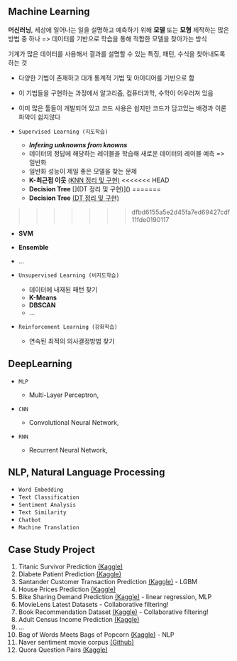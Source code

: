 ## Machine Learning

**머신러닝**, 세상에 일어나는 일을 설명하고 예측하기 위해 **모델** 또는 **모형** 제작하는 많은 방법 중 하나
=> 데이터를 기반으로 학습을 통해 적합한 모델을 찾아가는 방식

기계가 많은 데이터를 사용해서 결과를 설명할 수 있는 특징, 패턴, 수식을 찾아내도록 하는 것

- 다양한 기법이 존재하고 대개 통계적 기법 및 아이디어를 기반으로 함

- 이 기법들을 구현하는 과정에서 알고리즘, 컴퓨터과학, 수학이 어우러져 있음

- 이미 많은 툴들이 개발되어 있고 코드 사용은 쉽지만
  코드가 담고있는 배경과 이론 파악이 쉽지않다

- ``Supervised Learning (지도학습)``
  
  - **_Infering unknowns from knowns_**
  - 데이터의 정답에 해당하는 레이블을 학습해 새로운 데이터의 레이블 예측 => 일반화
  - 일반화 성능이 제일 좋은 모델을 찾는 문제
  - **K-최근접 이웃** [(KNN 정리 및 구현)](https://github.com/plibi/Machine-Learning/blob/master/KNN.ipynb)
<<<<<<< HEAD
  - **Decision Tree** [](DT 정리 및 구현)]()
=======
  - **Decision Tree** [(DT 정리 및 구현)](https://github.com/plibi/Machine-Learning/blob/master/DecisionTree.ipynb)
>>>>>>> dfbd6155a5e2d45fa7ed69427cdf11fde0190117
  - **SVM**
  - **Ensemble**
  - ...
  
- ``Unsupervised Learning (비지도학습)``

  - 데이터에 내재된 패턴 찾기
  - **K-Means**
  - **DBSCAN**
  - ...

- ``Reinforcement Learning (강화학습)``

  - 연속된 최적의 의사결정방법 찾기

  


## DeepLearning

- ``MLP``
  
  - Multi-Layer Perceptron, 

- ``CNN``
  
  - Convolutional Neural Network, 

- ``RNN``
  
  - Recurrent Neural Network, 
  
  

## NLP, Natural Language Processing

- ``Word Embedding``
- ``Text Classification``
- ``Sentiment Analysis``
- ``Text Similarity``
- ``Chatbot``
- ``Machine Translation``



## Case Study Project

1. Titanic Survivor Prediction [(Kaggle)](https://www.kaggle.com/c/titanic)
2. Diabete Patient Prediction [(Kaggle)](https://www.kaggle.com/uciml/pima-indians-diabetes-database)
3. Santander Customer Transaction Prediction [(Kaggle)](https://www.kaggle.com/c/santander-customer-transaction-prediction/) - LGBM
4. House Prices Prediction [(Kaggle)](https://www.kaggle.com/c/house-prices-advanced-regression-techniques/overview)
5. Bike Sharing Demand Prediction [(Kaggle)](https://www.kaggle.com/c/bike-sharing-demand/) - linear regression, MLP
6. MovieLens Latest Datasets - Collaborative filtering!
7. Book Recommendation Dataset [(Kaggle)](https://www.kaggle.com/arashnic/book-recommendation-dataset) - Collaborative filtering!
8. Adult Census Income Prediction [(Kaggle)](https://www.kaggle.com/uciml/adult-census-income)
9. ...
10. Bag of Words Meets Bags of Popcorn [(Kaggle)](https://www.kaggle.com/c/word2vec-nlp-tutorial/data) - NLP
11. Naver sentiment movie corpus [(Github)](https://github.com/e9t/nsmc)
12. Quora Question Pairs [(Kaggle)]()
